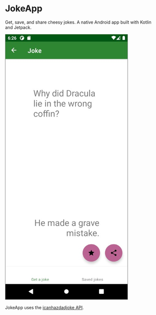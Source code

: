 # JokeApp

Get, save, and share cheesy jokes. A native Android app built with Kotlin and Jetpack.

![Screenshot of the app](./doc/assets/Joke_Screenshot.jpg)

 JokeApp uses the [icanhazdadjoke API](https://icanhazdadjoke.com/api).
